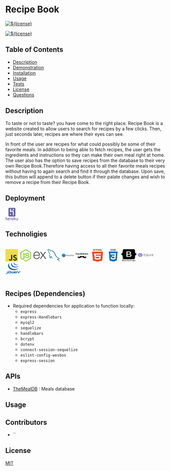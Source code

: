 # Recipe Book

[![${license}](https://img.shields.io/badge/License-MIT-yellow.svg)](https://opensource.org/licenses/MIT)

[![${license}](https://img.shields.io/badge/Express--blue.svg)](https://opensource.org/licenses/MIT)

## Table of Contents
  
  - [Description](#description)
  - [Demonstration](#demonstration-video-link)
  - [Installation](#installation)
  - [Usage](#usage)
  - [Tests](#testing)
  - [License](#license)
  - [Questions](#questions)


## Description

To taste or not to taste? you have come to the right place. Recipe Book is a website created to allow users to search for recipes by a few clicks. Then, just seconds later, recipes are where their eyes can see.

In front of the user are recipes for what could possibly be some of their favorite meals. In addition to being able to fetch recipes, the user gets the ingredients and instructions so they can make their own meal right at home. The user also has the option to save recipes from the database to their very own Recipe Book.Therefore having access to all their favorite meals recipes without having to again search and find it through the database. Upon save, this button will append to a delete button if their palate changes and wish to remove a recipe from their Recipe Book.

## Deployment

 <img height="40" align="center" alt="Heroku" height="50" width="40" src="https://raw.githubusercontent.com/devicons/devicon/master/icons/heroku/heroku-plain-wordmark.svg">

## Technoligies

<div style="display: inline_block"><br>
  <img height="40" align="center" alt="Js" height="50" width="40" src="https://raw.githubusercontent.com/devicons/devicon/master/icons/javascript/javascript-original.svg">
 <img height="40" align="center" alt="Node" height="50" width="40" src="https://raw.githubusercontent.com/devicons/devicon/master/icons/nodejs/nodejs-original.svg">
  <img height="40" align="center" alt="xpress" height="50" width="40" src="https://raw.githubusercontent.com/devicons/devicon/master/icons/express/express-original.svg">
 <img height="40" align="center" alt="MySQL" height="50" width="40" src="https://raw.githubusercontent.com/devicons/devicon/master/icons/mysql/mysql-original.svg">
 <img height="40" align="center" alt="Sequelize" height="50" width="40" src="https://raw.githubusercontent.com/devicons/devicon/master/icons/sequelize/sequelize-original-wordmark.svg">
 <img height="40" align="center" alt="handlebars" height="50" width="40" src="https://raw.githubusercontent.com/devicons/devicon/master/icons/handlebars/handlebars-original-wordmark.svg">
<img height="40" align="center" alt="HTML" height="50" width="50" src="https://raw.githubusercontent.com/devicons/devicon/master/icons/html5/html5-plain-wordmark.svg">
<img height="40" align="center" alt="CSS" height="50" width="40" src="https://raw.githubusercontent.com/devicons/devicon/master/icons/css3/css3-plain-wordmark.svg">
<img height="40" align="center" alt="Bootstrap" height="50" width="50" src="https://raw.githubusercontent.com/devicons/devicon/master/icons/bootstrap/bootstrap-plain-wordmark.svg">
<img height="40" align="center" alt="ESlint" height="50" width="50" src="https://raw.githubusercontent.com/devicons/devicon/master/icons/eslint/eslint-original-wordmark.svg">
<img height="40" align="center" alt="JQuery" height="50" width="50" src="https://raw.githubusercontent.com/devicons/devicon/master/icons/jquery/jquery-plain-wordmark.svg">
</div>

</br>

## Recipes (Dependencies)

* Required dependencies for application to function locally:
    - `express`
    - `express-Handlebars`
    - `mysql2`
    - `sequelize`
    - `handlebars`
    - `bcrypt`
    - `dotenv`
    - `connect-session-sequelize`
    - `eslint-config-wesbos`
    - `express-session`

## APIs

- [TheMealDB](https://www.themealdb.com/api.php) : Meals database

 
## Usage


## Contributors
 - ``

## License

[MIT](https://opensource.org/licenses/MIT) 